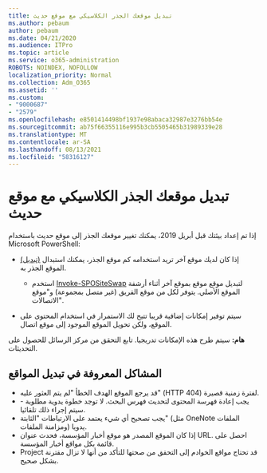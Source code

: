 ```yaml
---
title: تبديل موقعك الجذر الكلاسيكي مع موقع حديث
ms.author: pebaum
author: pebaum
ms.date: 04/21/2020
ms.audience: ITPro
ms.topic: article
ms.service: o365-administration
ROBOTS: NOINDEX, NOFOLLOW
localization_priority: Normal
ms.collection: Adm_O365
ms.assetid: ''
ms.custom:
- "9000687"
- "2579"
ms.openlocfilehash: e8501414498bf1937e98abaca32987e3276bb54e
ms.sourcegitcommit: ab75f66355116e995b3cb5505465b31989339e28
ms.translationtype: MT
ms.contentlocale: ar-SA
ms.lasthandoff: 08/13/2021
ms.locfileid: "58316127"
---
```

# <a name="swap-your-classic-root-site-with-a-modern-site"></a>تبديل موقعك الجذر الكلاسيكي مع موقع حديث

إذا تم إعداد بيئتك قبل أبريل 2019، يمكنك تغيير موقعك الجذر إلى موقع حديث باستخدام Microsoft PowerShell:

- إذا كان لديك موقع آخر تريد استخدامه كم موقع الجذر، يمكنك استبدال [(تبديل)](https://docs.microsoft.com/sharepoint/modern-root-site) الموقع الجذر به. 
    - استخدم [Invoke-SPOSiteSwap](https://docs.microsoft.com/powershell/module/sharepoint-online/invoke-spositeswap?view=sharepoint-ps) لتبديل موقع موقع بموقع آخر أثناء أرشفة الموقع الأصلي. يتوفر لكل من موقع الفريق (غير متصل بمجموعة) و"موقع الاتصالات". 

- سيتم توفير إمكانات إضافية قريبا تتيح لك الاستمرار في استخدام المحتوى على الموقع، ولكن تحويل الموقع الموجود إلى موقع اتصال. 

**هام:** سيتم طرح هذه الإمكانات تدريجيا. تابع التحقق من مركز الرسائل للحصول على التحديثات. 

## <a name="known-issues-with-swapping-sites"></a>المشاكل المعروفة في تبديل المواقع

- قد يرجع الموقع الهدف الخطأ "لم يتم العثور عليه" (HTTP 404) لفترة زمنية قصيرة.
- يجب إعادة فهرسة المحتوى لتحديث فهرس البحث. لا توجد خطوة يدوية مطلوبة - سيتم إجراء ذلك تلقائيا.
- يجب تصحيح أي شيء يعتمد على الارتباطات "الثابتة" (مثل OneNote الملفات ومزامنة الملفات) يدويا.
- إذا كان الموقع المصدر هو موقع أخبار المؤسسة، فحدث عنوان URL. احصل على قائمة بكل مواقع أخبار المؤسسة.
- Project قد تحتاج مواقع الخوادم إلى التحقق من صحتها للتأكد من أنها لا تزال مقترنة بشكل صحيح.
